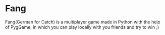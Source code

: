 # Fang
Fang(German for Catch) is a multiplayer game made in Python with the help of PygGame, in which you can play locally with you friends and try to win ;)

